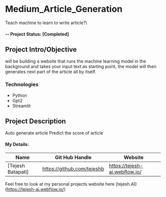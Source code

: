 # Medium_Article_Generation

Teach machine to learn to write article?\


#### -- Project Status: [Completed]

## Project Intro/Objective
will be building a website that runs the machine learning model in the background and takes your input text as starting point, 
the model will then generates next part of the article all by itself.



### Technologies
* Python
* Gpt2
* Streamlit



## Project Description
Auto generate article
Predict the score of article



#### My Details:

|Name     |  Git Hub Handle   | Website  |
|---------|-----------------|--------------|
|[Tejesh Batapati]| https://github.com/tejeshb   | https://tejesh-ai.webflow.io/|

Feel free to look at my personal projects website here [tejesh.AI] (https://tejesh-ai.webflow.io/)



